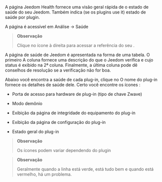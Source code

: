 A página Jeedom Health fornece uma visão geral rápida de
o estado de saúde do seu Jeedom. Também indica (se os plugins
use it) estado de saúde por plugin.

A página é acessível em Análise → Saúde

> **Observação**
>
> Clique no ícone à direita para acessar a referência do seu
> .

A página de saúde de Jeedom é apresentada na forma de uma tabela. O primeiro
A coluna fornece uma descrição do que o Jeedom verifica e cujo status
é exibido na 2ª coluna. Finalmente, a última coluna pode
dê conselhos de resolução se a verificação não for boa.

Abaixo você encontra a saúde de cada plug-in, clique no
O nome do plug-in fornece os detalhes de saúde dele. Certo você
encontre os ícones :

-   Porta de acesso para hardware de plug-in (tipo de chave Zwave)

-   Modo demônio

-   Exibição da página de integridade do equipamento do plug-in

-   Exibição da página de configuração do plug-in

-   Estado geral do plug-in

> **Observação**
>
> Os ícones podem variar dependendo do plugin

> **Observação**
>
> Geralmente quando a linha está verde, está tudo bem
> e quando está vermelho, há um problema.
